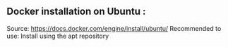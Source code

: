 
## Docker installation on Ubuntu :
Source:
https://docs.docker.com/engine/install/ubuntu/
Recommended to use: Install using the apt repository